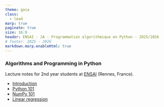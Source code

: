 ```yaml
---
theme: gaia
class:
  - lead
marp: true
paginate: true
size: 16:9
header: ENSAI - 2A - Programmation algorithmique en Python - 2025/2026
# footer: 2025 - 2026
markdown.marp.enableHtml: true
---
```


### Algorithms and Programming in Python

Lecture notes for 2nd year students at [ENSAI](https://ensai.fr/) (Rennes, France).

* [Introduction](https://bstaber.github.io/ensai-2a-prog-alg-ml/docs/introduction)
* [Python 101](https://bstaber.github.io/ensai-2a-prog-alg-ml/docs/python101)
* [NumPy 101](https://bstaber.github.io/ensai-2a-prog-alg-ml/docs/numpy101)
* [Linear regression](https://bstaber.github.io/ensai-2a-prog-alg-ml/docs/linear_regression)
